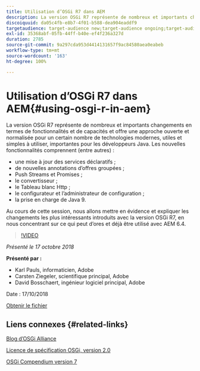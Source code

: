 ```yaml
---
title: Utilisation d’OSGi R7 dans AEM
description: La version OSGi R7 représente de nombreux et importants changements en termes de fonctionnalités et de capacités et offre une approche ouverte et normalisée pour un certain nombre de technologies modernes, utiles et simples à utiliser, importantes pour les développeurs Java.
discoiquuid: da05c4fb-e8b7-4f01-b588-dea904eaddf9
targetaudience: target-audience new;target-audience ongoing;target-audience upgrader
exl-id: 35368abf-05fb-44ff-b40e-ef4f236a327d
duration: 2785
source-git-commit: 9a297cda953d4414131657f9ac84580aea0eabeb
workflow-type: tm+mt
source-wordcount: '163'
ht-degree: 100%

---
```


# Utilisation d’OSGi R7 dans AEM{#using-osgi-r-in-aem}

La version OSGi R7 représente de nombreux et importants changements en termes de fonctionnalités et de capacités et offre une approche ouverte et normalisée pour un certain nombre de technologies modernes, utiles et simples à utiliser, importantes pour les développeurs Java.  Les nouvelles fonctionnalités comprennent (entre autres) :

* une mise à jour des services déclaratifs ;
* de nouvelles annotations d’offres groupées ;
* Push Streams et Promises ;
* le convertisseur ;
* le Tableau blanc Http ;
* le configurateur et l’administrateur de configuration ;
* la prise en charge de Java 9.

Au cours de cette session, nous allons mettre en évidence et expliquer les changements les plus intéressants introduits avec la version OSGi R7, en nous concentrant sur ce qui peut d’ores et déjà être utilisé avec AEM 6.4.

>[!VIDEO](https://video.tv.adobe.com/v/25037/?quality=9)

*Présenté le 17 octobre 2018*

**Présenté par :**

* Karl Pauls, informaticien, Adobe
* Carsten Ziegeler, scientifique principal, Adobe
* David Bosschaert, ingénieur logiciel principal, Adobe

Date : 17/10/2018

[Obtenir le fichier](assets/aem-gems-osg-r7inaem-10172018.pdf)

## Liens connexes {#related-links}

[Blog d’OSGi Alliance](https://blog.osgi.org/2018/09/osgi-r7-highlights-blog-series.html)

[Licence de spécification OSGi, version 2.0](https://osgi.org/specification/osgi.core/7.0.0/index.html)

[OSGi Compendium version 7](https://osgi.org/specification/osgi.cmpn/7.0.0/index.html)

<!--
[Get back to the Overview](https://helpx.adobe.com/experience-manager/kt/eseminars/gems/aem-index.html)
-->
